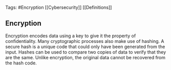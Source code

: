 Tags: #Encryption [[Cybersecurity]] [[Definitions]]

## Encryption 
Encryption encodes data using a key to give it the property of confidentiality. Many cryptographic processes also make use of hashing. A secure hash is a unique code that could only have been generated from the input. Hashes can be used to compare two copies of data to verify that they are the same. Unlike encryption, the original data cannot be recovered from the hash code.